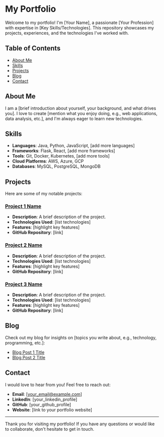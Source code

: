 # My Portfolio

Welcome to my portfolio! I'm [Your Name], a passionate [Your Profession] with expertise in [Key Skills/Technologies]. This repository showcases my projects, experiences, and the technologies I've worked with.

## Table of Contents

- [About Me](#about-me)
- [Skills](#skills)
- [Projects](#projects)
- [Blog](#blog)
- [Contact](#contact)

## About Me

I am a [brief introduction about yourself, your background, and what drives you]. I love to create [mention what you enjoy doing, e.g., web applications, data analysis, etc.], and I'm always eager to learn new technologies.

## Skills

- **Languages**: Java, Python, JavaScript, [add more languages]
- **Frameworks**: Flask, React, [add more frameworks]
- **Tools**: Git, Docker, Kubernetes, [add more tools]
- **Cloud Platforms**: AWS, Azure, GCP
- **Databases**: MySQL, PostgreSQL, MongoDB

## Projects

Here are some of my notable projects:

### [Project 1 Name](link-to-project-1)
- **Description**: A brief description of the project.
- **Technologies Used**: [list technologies]
- **Features**: [highlight key features]
- **GitHub Repository**: [link]

### [Project 2 Name](link-to-project-2)
- **Description**: A brief description of the project.
- **Technologies Used**: [list technologies]
- **Features**: [highlight key features]
- **GitHub Repository**: [link]

### [Project 3 Name](link-to-project-3)
- **Description**: A brief description of the project.
- **Technologies Used**: [list technologies]
- **Features**: [highlight key features]
- **GitHub Repository**: [link]

## Blog

Check out my blog for insights on [topics you write about, e.g., technology, programming, etc.]:
- [Blog Post 1 Title](link-to-blog-post-1)
- [Blog Post 2 Title](link-to-blog-post-2)

## Contact

I would love to hear from you! Feel free to reach out:

- **Email**: [your_email@example.com]
- **LinkedIn**: [your_linkedin_profile]
- **GitHub**: [your_github_profile]
- **Website**: [link to your portfolio website]

---

Thank you for visiting my portfolio! If you have any questions or would like to collaborate, don't hesitate to get in touch.
